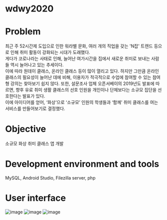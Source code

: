 # wdwy2020

# Problem
최근 주 52시간제 도입으로 인한 워라밸 문화, 여러 개의 직업을 갖는 'N잡' 트렌드 등으로 인해 취미 활동이 강화되는 시대가 도래했다.   
게다가 코로나라는 사태로 인해, 늘어난 여가시간을 집에서 새로운 취미로 보내는 사람들 역시 늘어나고 있는 추세이다.   
이에 따라 원데이 클래스, 온라인 클래스 등이 많이 열리고 있다. 하지만 그만큼 온라인 클래스의 필요성이 늘어난 데에 비해, 이용자가 적극적으로 수업에 참여할 수 있는 참여형 강의는 찾아보기 쉽지 않다. 또한, 설문조사 업체 오픈서베이의 2019년도 발표에 따르면, 향후 유료 취미 생활 클래스의 선호 인원을 개인이나 단체보다는 소규모 집단을 선호한다는 발표가 있다.   
이에 아이디어를 얻어, ‘화상’으로 ‘소규모’ 인원의 학생들과 ‘함께’ 취미 클래스를 여는 서비스를 만들어보기로 결정했다.   

# Objective
소규모 화상 취미 클래스 앱 개발

# Development environment and tools
MySQL, Android Studio, Filezilla server, php   

# User interface
![image](https://user-images.githubusercontent.com/59490892/113982510-cd73fb00-9883-11eb-855e-bfa41ea6b522.png)
![image](https://user-images.githubusercontent.com/59490892/113982799-280d5700-9884-11eb-9c0d-2b66403a76ee.png)
![image](https://user-images.githubusercontent.com/59490892/113982821-322f5580-9884-11eb-9598-3f44ae09428c.png)
